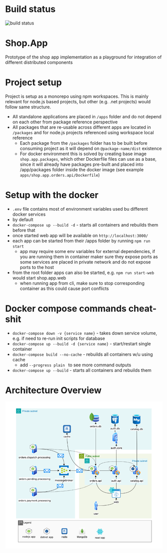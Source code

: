 # Build status

![build status](https://github.com/limanartem/Shop.App/actions/workflows/nodejs.yml/badge.svg)

# Shop.App
Prototype of the shop app implementation as a playground for integration of different distributed components

# Project setup
Project is setup as a monorepo using npm workspaces. This is mainly relevant for node.js based projects, but other (e.g. .net projects) would follow same structure.

* All standalone applications are placed in `/apps` folder and do not depend on each other from package reference perspective
* All packages that are re-usable across different apps are located in `/packages` and for node.js projects referenced using workspace local reference
  * Each package from the `/packages` folder has to be built before consuming project as it will depend on `@package-name/dist` existence
  * For docker environment this is solved by creating base image `shop.app.packages`, which other Dockerfile files can use as a base, since it will already have packages pre-built and placed into /app/packages folder inside the docker image (see example `apps/shop.app.orders.api/Dockerfile`)

# Setup with the docker
* `.env` file contains most of environment variables used bu different docker services
* by default
* `docker-compose up --build -d` - starts all containers and rebuilds them before that
* once started web app will be available on `http://localhost:3000/`
* each app can be started from their /apps folder by running `npm run start`
  * app may require some env variables for external dependencies, if you are running them in container maker sure they expose ports as some services are placed in private network and do not expose ports to the host
* from the root folder apps can also be started, e.g. `npm run start-web` would start shop.app.web
  * when running app from cli, make sure to stop corresponding container as this could cause port conflicts


# Docker compose commands cheat-shit
* `docker-compose down -v {service name}` - takes down service volume, e.g. if need to re-run init scripts for database
* `docker-compose up --build -d {service name}` - start/restart single container
* `docker-compose build --no-cache` - rebuilds all containers w/u using cache
  * add `--progress plain ` to see more command outputs
* `docker-compose up --build` - starts all containers and rebuilds them


# Architecture Overview
![Architecture Overview](media/Shop.App.Architecture_1.png)